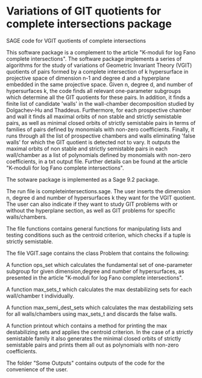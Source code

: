 # Variations of GIT quotients for complete intersections package

 SAGE code for VGIT quotients of complete intersections
 
This software package is a complement to the article "K-moduli for log Fano complete intersections". The software package implements a series of algorithms for the study of variations of Geometric Invariant Theory (VGIT) quotients of pairs formed by a complete intersection of k hypersurface in projective space of dimension n-1 and degree d and a hyperplane embedded in the same projective space. Given n, degree d, and number of hypersurfaces k, the code finds all relevant one-parameter subgroups which determine all the GIT quotients for these pairs. In addition, it finds a finite list of candidate 'walls' in the wall-chamber decomposition studied by Dolgachev-Hu and Thaddeus. Furthermore, for each prospective chamber and wall it finds all maximal orbits of non stable and strictly semistable pairs, as well as minimal closed orbits of strictly semistable pairs in terms of families of pairs defined by monomials with non-zero coefficients. Finally, it runs through all the list of prospective chambers and walls eliminating 'false walls' for which the GIT quotient is detected not to vary. It outputs the maximal orbits of non stable and strictly semistable pairs in each wall/chamber as a list of polynomials defined by monomials with non-zero coefficients, in a txt output file. Further details can be found at the article "K-moduli for log Fano complete intersections". 

The sotware package is implemented as a Sage 9.2 package.

The run file is completeintersections.sage. The user inserts the dimension n, degree d and number of hypersurfaces k they want for the VGIT quotient. The user can also indicate if they want to study GIT problems with or without the hyperplane section, as well as GIT problems for specific walls/chambers.

The file functions contains general functions for manipulating lists and testing conditions such as the centroid criterion, which checks if a tuple is strictly semistable.

The file VGIT.sage contains the class Problem that contains the following: 

A function ops_set which calculates the fundamental set of one-parameter subgroup for given dimension,degree and number of hypersurfaces, as presented in the article "K-moduli for log Fano complete intersections".

A function max_sets_t which calculates the max destabilizing sets for each wall/chamber t individually.

A function max_semi_dest_sets which calculates the max destabilizing sets for all walls/chambers using max_sets_t and discards the false walls.

A function printout which contains a method for printing the max destabilizing sets and applies the centroid criterion. In the case of a strictly semistable family it also generates the minimal closed orbits of strictly semistable pairs and prints them all out as polynomials with non-zero coefficients.

The folder "Some Outputs" contains outputs of the code for the convenience of the user.
